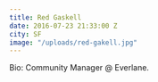 ```yaml
---
title: Red Gaskell
date: 2016-07-23 21:33:00 Z
city: SF
image: "/uploads/red-gakell.jpg"
---
```


Bio: Community Manager @ Everlane. 